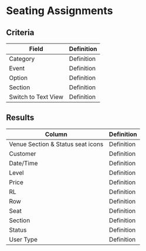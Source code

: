 # Seating Assignments

## Criteria

| **Field** | **Definition** |
| --- | --- |
| Category | Definition |
| Event | Definition |
| Option | Definition |
| Section | Definition |
| Switch to Text View | Definition |

## Results

| **Column** | **Definition** |
| --- | --- |
| Venue Section & Status seat icons | Definition |
| Customer | Definition |
| Date/Time | Definition |
| Level | Definition |
| Price | Definition |
| RL | Definition |
| Row | Definition |
| Seat | Definition |
| Section | Definition |
| Status | Definition |
| User Type | Definition |

